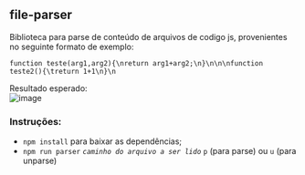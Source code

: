 ## file-parser

Biblioteca para parse de conteúdo de arquivos de codigo js, provenientes no seguinte formato de exemplo:  

```function teste(arg1,arg2){\nreturn arg1+arg2;\n}\n\n\nfunction teste2(){\treturn 1+1\n}\n```

Resultado esperado:  
![image](https://user-images.githubusercontent.com/80229794/203704840-31c7b539-eac9-4959-9940-94a715c66c6d.png)

### Instruções:
- ```npm install``` para baixar as dependências;
- ```npm run parser``` _```caminho do arquivo a ser lido```_ ```p``` (para parse) ou ```u``` (para unparse)
